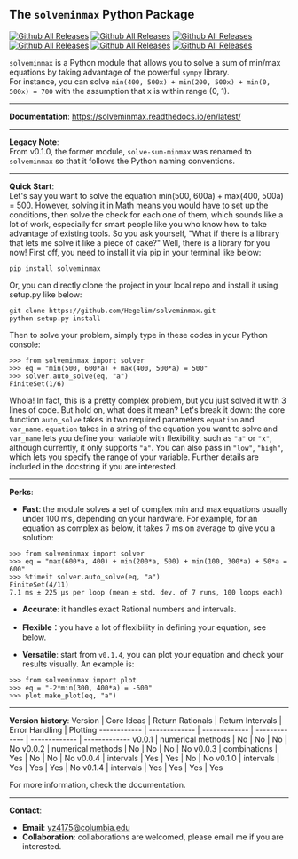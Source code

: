 ## The `solveminmax` Python Package
[![Github All Releases](https://img.shields.io/pypi/v/solveminmax)]()
[![Github All Releases](https://img.shields.io/github/license/Hegelim/solve-sum-minmax)]()
[![Github All Releases](https://img.shields.io/github/v/release/Hegelim/solve-sum-minmax)]()
[![Github All Releases](https://img.shields.io/github/downloads/Hegelim/solve-sum-minmax/total)]()
[![Github All Releases](https://img.shields.io/github/issues/Hegelim/solve-sum-minmax)]()
[![Github All Releases](https://img.shields.io/readthedocs/solveminmax)]()

`solveminmax` is a Python module that allows you to solve a sum of min/max equations
by taking advantage of the powerful `sympy` library.  
For instance, you can solve `min(400, 500x) + min(200, 500x) + min(0, 500x) = 700`
with the assumption that x is within range (0, 1).
****
**Documentation**:
https://solveminmax.readthedocs.io/en/latest/
****
**Legacy Note**:  
From v0.1.0, the former module, `solve-sum-minmax` was renamed to `solveminmax`
so that it follows the Python naming conventions.  
****
**Quick Start**:  
Let's say you want to solve the equation
min(500, 600a) + max(400, 500a) = 500. However, solving it in Math means you
would have to set up the conditions, then solve the check for each one of them,
which sounds like a lot of work, especially for smart people like you
who know how to take advantage of existing tools. So you ask yourself,
"What if there is a library that lets me solve it like a piece of cake?" Well,
there is a library for you now! First off, you need to install it via pip
in your terminal like below:  
```
pip install solveminmax
```
Or, you can directly clone the project in your local repo and install it using
setup.py like below:
```
git clone https://github.com/Hegelim/solveminmax.git
python setup.py install
```
Then to solve your problem, simply type in these
codes in your Python console:
```
>>> from solveminmax import solver
>>> eq = "min(500, 600*a) + max(400, 500*a) = 500"
>>> solver.auto_solve(eq, "a")
FiniteSet(1/6)
```
Whola! In fact, this is a pretty complex problem, but
you just solved it with 3 lines of code. But hold on, what does it mean?
Let's break it down: the core function
`auto_solve` takes in two required parameters
`equation` and `var_name`. `equation` takes in a string of the equation you want to solve
and `var_name` lets you define your variable with flexibility, such as `"a"`
or `"x"`, although currently, it only supports `"a"`.
You can also pass in `"low"`, `"high"`, which lets you specify the range
of your variable. Further details are included in the docstring
if you are interested.  
****
**Perks**:  
* **Fast**: the module solves a set of complex min and max equations usually
  under 100 ms, depending on your hardware.
For example, for an equation as complex as below, it takes 7 ms on average to
  give you a solution:

```
>>> from solveminmax import solver
>>> eq = "max(600*a, 400) + min(200*a, 500) + min(100, 300*a) + 50*a = 600"
>>> %timeit solver.auto_solve(eq, "a")
FiniteSet(4/11)
7.1 ms ± 225 µs per loop (mean ± std. dev. of 7 runs, 100 loops each)
```
* **Accurate**: it handles exact Rational numbers and intervals.
* **Flexible**：you have a lot of flexibility in defining your equation,
  see below.

* **Versatile**: start from `v0.1.4`, you can plot your equation and check your
results visually. An example is:

```
>>> from solveminmax import plot
>>> eq = "-2*min(300, 400*a) = -600"
>>> plot.make_plot(eq, "a")
```
****
**Version history**:
Version | Core Ideas | Return Rationals | Return Intervals | Error Handling | Plotting
------------ | ------------- | ------------- | ------------- | ------------- | -------------
v0.0.1 | numerical methods | No | No | No | No
v0.0.2 | numerical methods | No | No | No | No
v0.0.3 | combinations | Yes | No | No | No
v0.0.4 | intervals | Yes | Yes | No | No
v0.1.0 | intervals | Yes | Yes | Yes | No
v0.1.4 | intervals | Yes | Yes | Yes | Yes

For more information, check the documentation.
****
**Contact**:  
* **Email**: yz4175@columbia.edu
* **Collaboration**: collaborations are welcomed, please email me if you
are interested.
